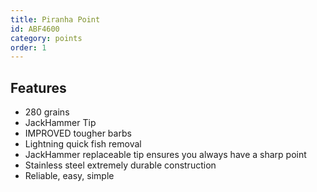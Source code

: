 ```yaml
---
title: Piranha Point
id: ABF4600
category: points
order: 1
---
```


## Features
- 280 grains
- JackHammer Tip
- IMPROVED tougher barbs
- Lightning quick fish removal
- JackHammer replaceable tip ensures you always have a sharp point
- Stainless steel extremely durable construction
- Reliable, easy, simple